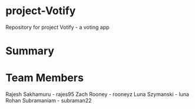# project-Votify
Repository for project Votify - a voting app
# Summary
# Team Members
Rajesh Sakhamuru - rajes95
Zach Rooney - rooneyz
Luna Szymanski - luna
Rohan Subramaniam - subraman22
